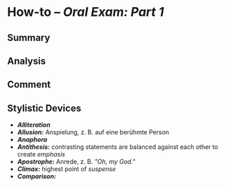 # How-to – *Oral Exam: Part 1*

## Summary

## Analysis

## Comment

## Stylistic Devices

- ***Alliteration***
- ***Allusion:*** Anspielung, z. B. auf eine berühmte Person
- ***Anaphora***
- ***Antithesis:*** contrasting statements are balanced against each other to create *emphasis*
- ***Apostrophe:*** Anrede, z. B. *"Oh, my God."*
- ***Climax:*** highest point of *suspense*
- ***Comparison:***

<!--stackedit_data:
eyJoaXN0b3J5IjpbLTI3MTEyOTQ2NCwtMTMwMzc2NDY5OSwtOD
YzMDMxNjEzXX0=
-->